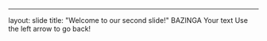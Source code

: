 ---
layout: slide
title: "Welcome to our second slide!"
BAZINGA
Your text
Use the left arrow to go back!
